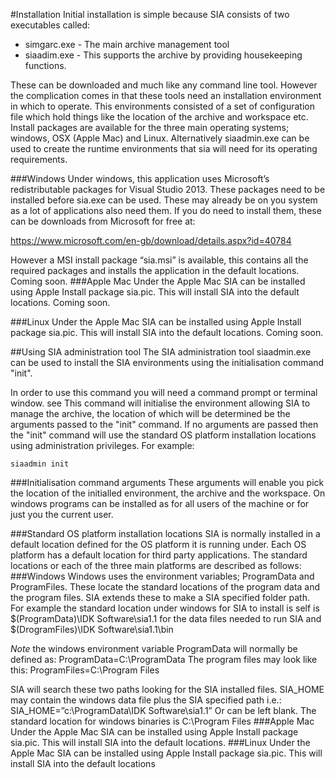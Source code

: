 #Installation
Initial installation is simple because SIA consists of two executables called:
* simgarc.exe - The main archive management tool
* siaadim.exe - This supports the archive by providing housekeeping functions.

These can be downloaded and much like any command line tool. However the complication comes in that these tools need an installation environment in which to operate. This environments consisted of a set of configuration file which hold things like the location of the archive and workspace etc.
Install packages are available for the three main operating systems; windows, OSX (Apple Mac) and Linux.
Alternatively siaadmin.exe can be used to create the runtime environments that sia will need for its operating requirements.  

###Windows
Under windows, this application uses Microsoft’s redistributable packages for Visual Studio 2013. These packages need to be installed before sia.exe can be used. These may already be on you system as a lot of applications also need them. If you do need to install them, these can be downloads from Microsoft for free at:

 https://www.microsoft.com/en-gb/download/details.aspx?id=40784

However a MSI install package “sia.msi” is available, this contains all the required packages and installs the application in the default locations. Coming soon.
###Apple Mac
Under the Apple Mac SIA can be installed using Apple Install package sia.pic. This will install SIA into the default locations.  Coming soon.

###Linux
Under the Apple Mac SIA can be installed using Apple Install package sia.pic. This will install SIA into the default locations.  Coming soon.


##Using SIA administration tool
The SIA administration tool siaadmin.exe can be used to install the SIA environments using the initialisation command "init".

In order to use this command you will need a command prompt or terminal window. see
This command will initialise the environment allowing SIA to manage the archive, the location of which will be determined be the arguments passed to the "init" command. If no arguments are passed then the "init" command will use the standard OS platform installation locations using administration privileges.
For example:

`siaadmin init`



###Initialisation command arguments 
These arguments will enable you pick the location of the initialled environment, the archive and the workspace. On windows programs can be installed as for all users of the machine or for just you the current user.

###Standard OS platform installation locations
SIA is normally installed in a default location defined for the OS platform it is running under. Each OS platform has a default location for third party applications. The standard locations or each of the three main platforms are described as follows:
###Windows
Windows uses the environment variables; ProgramData and ProgramFiles. These locate the standard locations of the program data and the program files. SIA extends these to make a SIA specified folder path. For example the standard location under windows for SIA to install is self is $(ProgramData)\IDK Software\sia1.1 for the data files needed to run SIA and $(DrogramFiles)\IDK Software\sia1.1\bin

_Note_ the windows environment variable ProgramData will normally be defined as:
ProgramData=C:\ProgramData
The program files may look like this:
ProgramFiles=C:\Program Files

SIA will search these two paths looking for the SIA installed files. SIA_HOME may contain the windows data file plus the SIA specified path i.e.:
SIA_HOME=”c:\ProgramData\IDK Software\sia1.1”
Or can be left blank.
The standard location for windows binaries is C:\Program Files
###Apple Mac
Under the Apple Mac SIA can be installed using Apple Install package sia.pic. This will install SIA into the default locations. 
###Linux
Under the Apple Mac SIA can be installed using Apple Install package sia.pic. This will install SIA into the default locations
 

